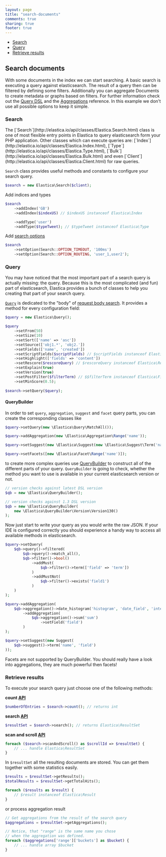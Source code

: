 ```yaml
---
layout: page
title: "search-documents"
comments: true
sharing: true
footer: true
---
```


 * <a href="#section-search">Search</a>
 * <a href="#section-query">Query</a>
 * <a href="#section-retrieve">Retrieve results</a>

<h2>Search documents</h2>

With some documents in the index we can start searching. A basic search is executing a query against elasticsearch. The result of a query then can be filtered by defining some filters. Additionally you can aggregate Documents to create metadata or graphs based on filters. For further information check out the <a href="http://www.elasticsearch.org/guide/reference/query-dsl/">Query DSL</a> and the <a href="http://www.elasticsearch.org/guide/en/elasticsearch/reference/current/search-aggregations.html">Aggregations</a> reference. In this example we don't use all possible options to keep it simple.


<h3 id="section-search">Search</h3>
The [`Search`](http://elastica.io/api/classes/Elastica.Search.html) class is one of most flexible entry points in Elastica to query elasticsearch form your PHP application. Other classes which can execute queries are: [`Index`](http://elastica.io/api/classes/Elastica.Index.html), [`Type`](http://elastica.io/api/classes/Elastica.Type.html), [`Bulk`](http://elastica.io/api/classes/Elastica.Bulk.html) and even [`Client`](http://elastica.io/api/classes/Elastica.Client.html) for raw queries.

`Search` class provides useful methods and constants to configure your search query.

```php
$search = new Elastica\Search($client);
```

Add indices and types 

```php
$search
    ->addIndex('GB')
    ->addIndex($indexUS) // $indexUS instanceof Elastica\Index

    ->addType('user')
    ->addType($typeTweet); // $typeTweet instanceof Elastica\Type
```

Add [search options](http://www.elasticsearch.org/guide/en/elasticsearch/guide/current/_search_options.html)

```php
$search
    ->setOption(Search::OPTION_TIMEOUT, '100ms')
    ->setOption(Search::OPTION_ROUTING, 'user_1,user2');
```

<h3 id="section-query">Query</h3>

You may have noticed that the most important part of a search query is actually missing: the query. Because this is the most complicated (and fun) part of elasticsearch, Elastica provides a bunch of classes to help you creating that part of your search query.

[`Query`](http://elastica.io/api/classes/Elastica.Query.html) is dedicated to the "body" of [request body search](http://www.elasticsearch.org/guide/en/elasticsearch/reference/current/search-request-body.html). It provides a method for every configuration field:

```php
$query = new Elastica\Query();

$query
    ->setFrom(50)
    ->setSize(10)
    ->setSort(['name' => 'asc'])
    ->setSource(['obj1.*', 'obj2.'])
    ->setFields(['name', 'created'])
    ->setScriptFields($scriptFields) // $scriptFields instanceof Elastica\ScriptFields
    ->setHighlight(['fields' => 'content'])
    ->setRescore($rescoreQuery) // $rescoreQuery instanceof Elastica\Rescore\AbstractRescore
    ->setExplain(true)
    ->setVersion(true)
    ->setPostFilter($filterTerm) // $$filterTerm instanceof Elastica\Filter\AbstractFilter
    ->setMinScore(0.5);
    
$search->setQuery($query);
```

<h4>QueryBuilder</h4>

In order to set `query`, `aggregation`, `suggest` and `facet` query parts, you can create the corresponding classes like

```php
$query->setQuery(new \Elastica\Query\MatchAll());

$query->addAggregation(new \Elastica\Aggregation\Range('name'));

$query->setSuggest(new \Elastica\Suggest(new \Elastica\Suggest\Term('name', 'field')));

$query->setFacets([new \Elastica\Facet\Range('name')]);
```

to create more complex queries use [QueryBuilder](http://elastica.io/api/classes/Elastica.Query.Builder.html) to construct all of the different parts of your query. `QueryBuilder` is going to check, whether the method you want to use is available in your current elasticsearch version or not.

```php
// version checks against latest DSL version
$qb = new \Elastica\QueryBuilder();

// version checks against 1.3 DSL version
$qb = new \Elastica\QueryBuilder(
    new \Elastica\QueryBuilder\Version\Version130()
);
```

Now just start to write your query as you would write the raw JSON. If your IDE is configured correctly you should experience a handy way to access all available methods in elasticsearch.

```php
$query->setQuery(
    $qb->query()->filtered(
        $qb->query()->match_all(),
        $qb->filter()->bool()
            ->addMust(
                $qb->filter()->term(['field' => 'term'])
            )
            ->addMustNot(
                $qb->filter()->exists('field1')
            )
    )
);
```

```php
$query->addAggregation(
    $qb->aggregation()->date_histogram('histogram', 'date_field', 'interval')
        ->addAggregation(
            $qb->aggregation()->sum('sum')
                ->setField('field')
        )
);
```

```php
$query->setSuggest(new Suggest(
    $qb->suggest()->term('name', 'field')
));
```

Facets are not supported by QueryBuilder. You should really have a look into aggregations, they are much powerful then facets!

<h3 id="section-retrieve">Retrieve results</h3>

To execute your search query just choose one of the following methods:

__count [API](http://www.elasticsearch.org/guide/en/elasticsearch/reference/current/search-count.html)__

```php
$numberOfEntries = $search->count(); // returns int 
```

__search [API](http://www.elasticsearch.org/guide/en/elasticsearch/reference/current/search-request-body.html)__

```php
$resultSet = $search->search(); // returns Elastica\ResultSet
```

__scan and scroll [API](http://www.elasticsearch.org/guide/en/elasticsearch/guide/current/scan-scroll.html)__

```php
foreach ($search->scanAndScroll() as $scrollId => $resultSet) {
    // ... handle Elastica\ResultSet
}
```

In <code>$resultSet</code> all the resulting documents are stored. You can get them together with some statistics easily.

```php
$results = $resultSet->getResults();
$totalResults = $resultSet->getTotalHits();

foreach ($results as $result) {
    // $result instanceof Elastica\Result
}
```

or process aggregation result

```php
// Get aggregations from the result of the search query
$aggregations = $resultSet->getAggregations();

// Notice, that "range" is the same name you chose
// when the aggregation was defined.
foreach ($aggregations['range']['buckets'] as $bucket) {
    // ... handle array $bucket 
}
```
